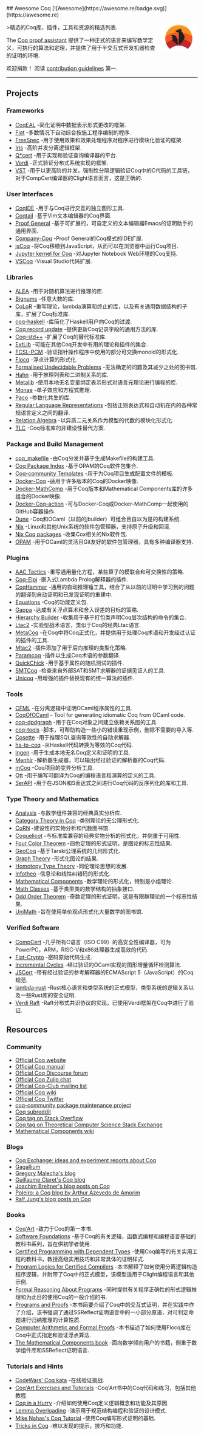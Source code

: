 <div class="github-widget" data-repo="coq-community/awesome-coq"></div>
<script async src="https://pagead2.googlesyndication.com/pagead/js/adsbygoogle.js"></script><ins class="adsbygoogle" style="display:block" data-ad-client="ca-pub-6890694312814945" data-ad-slot="5473692530" data-ad-format="auto"  data-full-width-responsive="true"></ins><script>(adsbygoogle = window.adsbygoogle || []).push({});</script>
## Awesome Coq [![Awesome](https://awesome.re/badge.svg)](https://awesome.re)

[<img src="https://raw.githubusercontent.com/coq-community/awesome-coq/master/coq-logo.svg?sanitize=true" align="right" width="100" title="Awesome Coq is a coq-community project">](https://github.com/coq-community/manifesto)

&gt;精选的Coq库，插件，工具和资源的精选列表.

The [Coq proof assistant](https://coq.inria.fr) 提供了一种正式的语言来编写数学定义，可执行的算法和定理，并提供了用于半交互式开发机器检查的证明的环境.

 欢迎捐款！  阅读 [contribution guidelines](https://github.com/coq-community/awesome-coq/blob/master/CONTRIBUTING.md) 第一.



---

## Projects

### Frameworks

- [CoqEAL](https://github.com/CoqEAL/CoqEAL) -简化证明中数据表示形式更改的框架.
- [Fiat](https://github.com/mit-plv/fiat) -多数情况下自动综合按施工程序编制的程序.
- [FreeSpec](https://github.com/ANSSI-FR/FreeSpec) -用于使用效果和效果处理程序对程序进行模块化验证的框架.
- [Iris](https://iris-project.org) -高阶并发分离逻辑框架.
- [Q\*cert](https://querycert.github.io) -用于实现和验证查询编译器的平台.
- [Verdi](https://github.com/uwplse/verdi) -正式验证分布式系统实现的框架.
- [VST](https://vst.cs.princeton.edu) -用于以更高阶的并发，强制性分隔逻辑验证Coq中的C代码的工具链，对于CompCert编译器的Clight语言而言，这是正确的.

### User Interfaces

- [CoqIDE](https://coq.inria.fr/refman/practical-tools/coqide.html) -用于与Coq进行交互的独立图形工具.
- [Coqtail](https://github.com/whonore/Coqtail) -基于Vim文本编辑器的Coq界面.
- [Proof General](https://proofgeneral.github.io) -基于可扩展的，可自定义的文本编辑器Emacs的证明助手的通用界面.
- [Company-Coq](https://github.com/cpitclaudel/company-coq) -Proof General的Coq模式的IDE扩展.
- [jsCoq](https://github.com/ejgallego/jscoq) -将Coq移植到JavaScript，从而可以在浏览器中运行Coq项目.
- [Jupyter kernel for Coq](https://github.com/EugeneLoy/coq_jupyter) -对Jupyter Notebook Web环境的Coq支持.
- [VSCoq](https://github.com/coq-community/vscoq) -Visual Studio代码扩展.

### Libraries

- [ALEA](https://github.com/coq-community/alea) -用于对随机算法进行推理的库.
- [Bignums](https://github.com/coq/bignums) -任意大数的库.
- [CoLoR](http://color.inria.fr) -重写理论，lambda演算和终止的库，以及有关通用数据结构的子库，扩展了Coq标准库.
- [coq-haskell](https://github.com/jwiegley/coq-haskell) -库简化了Haskell用户向Coq的过渡.
- [Coq record update](https://github.com/tchajed/coq-record-update) -提供更新Coq记录字段的通用方法的库.
- [Coq-std++](https://gitlab.mpi-sws.org/iris/stdpp) -扩展了Coq的替代标准库.
- [ExtLib](https://github.com/coq-community/coq-ext-lib) -可能在其他Coq开发中有用的理论和插件的集合.
- [FCSL-PCM](https://github.com/imdea-software/fcsl-pcm) -验证指针操作程序中使用的部分可交换monoid的形式化.
- [Flocq](http://flocq.gforge.inria.fr) -浮点计算的形式化.
- [Formalised Undecidable Problems](https://github.com/uds-psl/coq-library-undecidability) -无法确定的问题及其减少之处的图书馆.
- [Hahn](https://github.com/vafeiadis/hahn) -用于推理列表和二进制关系的库.
- [Metalib](https://github.com/plclub/metalib) -使用本地无名变量绑定表示形式对语言元理论进行编程的库.
- [Monae](https://github.com/affeldt-aist/monae) -单子效应和方程式推理.
- [Paco](http://plv.mpi-sws.org/paco/) -参数化共生的库.
- [Regular Language Representations](https://github.com/coq-community/reglang) -包括正则表达式和自动机在内的各种常规语言定义之间的翻译.
- [Relation Algebra](https://github.com/damien-pous/relation-algebra) -以异质二元关系作为模型的代数的模块化形式化.
- [TLC](http://www.chargueraud.org/softs/tlc/) -Coq标准库的非建设性替代方案.

### Package and Build Management

- [coq_makefile](https://coq.inria.fr/refman/practical-tools/utilities.html) -由Coq分发并基于生成Makefile的构建工具.
- [Coq Package Index](https://coq.inria.fr/packages.html) -基于OPAM的Coq软件包集合.
- [Coq-community Templates](https://github.com/coq-community/templates) -用于为Coq项目生成配置文件的模板.
- [Docker-Coq](https://github.com/coq-community/docker-coq) -适用于许多版本的Coq的Docker映像.
- [Docker-MathComp](https://github.com/math-comp/docker-mathcomp) -用于Coq版本和Mathematical Components库的许多组合的Docker映像.
- [Docker-Coq-action](https://github.com/marketplace/actions/docker-coq-action) -可与Docker-Coq或Docker-MathComp一起使用的GitHub容器操作.
- [Dune](https://dune.build) -Coq和OCaml（以前的jbuilder）可组合且自以为是的构建系统.
- [Nix](https://nixos.org/nix/) -Linux和其他Unix系统的软件包管理器，支持原子升级和回滚.
- [Nix Coq packages](https://nixos.org/nixos/packages.html?channel=nixpkgs-unstable&query=coqPackages) -收集Cox相关的Nix软件包.
- [OPAM](https://opam.ocaml.org) -用于OCaml的灵活且Git友好的软件包管理器，具有多种编译器支持.

### Plugins

- [AAC Tactics](https://github.com/coq-community/aac-tactics) -重写通用量化方程，某些算子的模联合和可交换性的策略.
- [Coq-Elpi](https://github.com/LPCIC/coq-elpi) -嵌入式Lambda Prolog解释器的插件.
- [CoqHammer](https://github.com/lukaszcz/coqhammer) -通用的自动推理锤工具，结合了从以前的证明中学习到的问题的翻译到自动证明和已发现证明的重建中.
- [Equations](https://github.com/mattam82/Coq-Equations) -Coq的功能定义包.
- [Gappa](https://gitlab.inria.fr/gappa/coq) -达成有关浮点算术和舍入误差的目标的策略.
- [Hierarchy Builder](https://github.com/math-comp/hierarchy-builder) -收集用于基于打包类声明Coq层次结构的命令的集合.
- [Ltac2](https://coq.inria.fr/refman/proof-engine/ltac2.html) -实验型战术语言，类似于Coq的经典Ltac语言.
- [MetaCoq](https://github.com/MetaCoq/metacoq) -在Coq中将Coq正式化，并提供用于处理Coq术语和开发经过认证的插件的工具.
- [Mtac2](https://github.com/Mtac2/Mtac2) -插件添加了用于后向推理的类型化策略.
- [Paramcoq](https://github.com/coq-community/paramcoq) -插件以生成Coq术语的参数翻译.
- [QuickChick](https://github.com/QuickChick/QuickChick) -用于基于属性的随机测试的插件.
- [SMTCoq](https://github.com/smtcoq/smtcoq) -检查来自外部SAT和SMT求解器的证据见证人的工具.
- [Unicoq](https://github.com/unicoq/unicoq) -用增强的插件替换现有的统一算法的插件.

### Tools

- [CFML](https://gitlab.inria.fr/charguer/cfml2) -在分离逻辑中证明OCaml程序属性的工具.
- [CoqOfOCaml](https://github.com/clarus/coq-of-ocaml) - Tool for generating idiomatic Coq from OCaml code.
- [coq-dpdgraph](https://github.com/Karmaki/coq-dpdgraph) -用于在Coq对象之间建立依赖关系图的工具.
- [coq-tools](https://github.com/JasonGross/coq-tools) -脚本，可帮助构造一些小的错误重现示例，删除不需要的导入等.
- [Cosette](https://github.com/uwdb/Cosette) -用于推理SQL查询等效性的自动求解器.
- [hs-to-coq](https://github.com/antalsz/hs-to-coq) -从Haskell代码转换为等效的Coq代码.
- [lngen](https://github.com/plclub/lngen) -用于生成本地无名Coq定义和证明的工具.
- [Menhir](http://gallium.inria.fr/~fpottier/menhir/) -解析器生成器，可以输出经过验证的解析器的Coq代码.
- [mCoq](https://github.com/EngineeringSoftware/mcoq) -Coq项目的变异分析工具.
- [Ott](https://www.cl.cam.ac.uk/~pes20/ott/) -用于编写可翻译为Coq的编程语言和演算的定义的工具.
- [SerAPI](https://github.com/ejgallego/coq-serapi) -用于在JSON和S表达式之间进行Coq代码的反序列化的库和工具.

### Type Theory and Mathematics

- [Analysis](https://github.com/math-comp/analysis) -与数学组件兼容的经典真实分析库.
- [Category Theory in Coq](https://github.com/jwiegley/category-theory) -类别理论的无公理形式化.
- [CoRN](https://github.com/coq-community/corn) -建设性的实物分析和代数图书馆.
- [Coquelicot](https://gitlab.inria.fr/coquelicot/coquelicot) -与标准库兼容的经典实物分析的形式化，并侧重于可用性.
- [Four Color Theorem](https://github.com/math-comp/fourcolor) -四色定理的形式证明，是图论的标志性结果.
- [GeoCoq](https://github.com/GeoCoq/GeoCoq) -基于Tarski公理系统的几何形式化.
- [Graph Theory](https://github.com/coq-community/graph-theory) -形式化图论的结果.
- [Homotopy Type Theory](https://github.com/HoTT/HoTT) -同伦理论思想的发展.
- [Infotheo](https://github.com/affeldt-aist/infotheo) -信息论和线性纠错码的形式化.
- [Mathematical Components](http://math-comp.github.io) -数学理论的形式化，特别是小组理论.
- [Math Classes](https://github.com/coq-community/math-classes) -基于类型类的数学结构的抽象接口.
- [Odd Order Theorem](https://github.com/math-comp/odd-order) -奇数定理的形式证明，这是有限群理论的一个标志性结果.
- [UniMath](https://github.com/UniMath/UniMath) -旨在使用单价观点形式化大量数学的图书馆.

### Verified Software

- [CompCert](http://compcert.inria.fr) -几乎所有C语言（ISO C99）的高安全性编译器，可为PowerPC，ARM，RISC-V和x86处理器生成高效的代码.
- [Fiat-Crypto](https://github.com/mit-plv/fiat-crypto) -密码原始代码生成.
- [Incremental Cycles](https://gitlab.inria.fr/agueneau/incremental-cycles) -经过验证的OCaml实现的图形增量循环检测算法.
- [JSCert](https://github.com/jscert/jscert) -带有经过验证的参考解释器的ECMAScript 5（JavaScript）的Coq规范.
- [lambda-rust](https://gitlab.mpi-sws.org/iris/lambda-rust) -Rust核心语言和类型系统的正式模型，类型系统的逻辑关系以及一些Rust库的安全证明.
- [Verdi Raft](https://github.com/uwplse/verdi-raft) -Raft分布式共识协议的实现，已使用Verdi框架在Coq中进行了验证.

## Resources

### Community

- [Official Coq website](https://coq.inria.fr)
- [Official Coq manual](https://coq.inria.fr/refman/)
- [Official Coq Discourse forum](https://coq.discourse.group)
- [Official Coq Zulip chat](https://coq.zulipchat.com)
- [Official Coq-Club mailing list](https://sympa.inria.fr/sympa/arc/coq-club)
- [Official Coq wiki](https://github.com/coq/coq/wiki)
- [Official Coq Twitter](https://twitter.com/CoqLang)
- [coq-community package maintenance project](https://github.com/coq-community/manifesto)
- [Coq subreddit](https://www.reddit.com/r/coq/)
- [Coq tag on Stack Overflow](https://stackoverflow.com/questions/tagged/coq)
- [Coq tag on Theoretical Computer Science Stack Exchange](https://cstheory.stackexchange.com/questions/tagged/coq)
- [Mathematical Components wiki](https://github.com/math-comp/math-comp/wiki)

### Blogs

- [Coq Exchange: ideas and experiment reports about Coq](https://project.inria.fr/coqexchange/news/)
- [Gagallium](http://gallium.inria.fr/blog)
- [Gregory Malecha's blog](https://gmalecha.github.io)
- [Guillaume Claret's Coq blog](http://coq-blog.clarus.me)
- [Joachim Breitner's blog posts on Coq](http://www.joachim-breitner.de/blog/tag/Coq)
- [Poleiro: a Coq blog by Arthur Azevedo de Amorim](http://poleiro.info)
- [Ralf Jung's blog posts on Coq](https://www.ralfj.de/blog/categories/coq.html)

### Books

- [Coq'Art](https://www.labri.fr/perso/casteran/CoqArt/) -致力于Coq的第一本书.
- [Software Foundations](https://softwarefoundations.cis.upenn.edu) -基于Coq的有关逻辑，函数式编程和编程语言基础的教科书系列，旨在供初学者使用.
- [Certified Programming with Dependent Types](http://adam.chlipala.net/cpdt/) -使用Coq编写的有关实用工程的教科书，教授高级实用技巧和非常具体的证明样式.
- [Program Logics for Certified Compilers](https://www.cambridge.org/us/academic/subjects/computer-science/programming-languages-and-applied-logic/program-logics-certified-compilers) -本书解释了如何使用分离逻辑构造程序逻辑，并附带了Coq中的正式模型，该模型适用于Clight编程语言和其他示例.
- [Formal Reasoning About Programs](http://adam.chlipala.net/frap/) -同时提供有关程序正确性的形式逻辑推理和为此目的使用Coq的一般介绍的书.
- [Programs and Proofs](https://ilyasergey.net/pnp/) -本书简要介绍了Coq中的交互式证明，并在实践中作了介绍，该书强调了通过SSReflect证明语言中的一小部分原语，对可判定命题进行归纳推理的计算性质.
- [Computer Arithmetic and Formal Proofs](http://iste.co.uk/book.php?id=1238) -本书描述了如何使用Flocq库在Coq中正式指定和验证浮点算法.
- [The Mathematical Components book](https://math-comp.github.io/mcb/) -面向数学倾向用户的书籍，侧重于数学组件库和SSReflect证明语言.

### Tutorials and Hints

- [CodeWars' Coq kata](https://www.codewars.com/kata/search/coq) -在线验证挑战.
- [Coq'Art Exercises and Tutorials](https://github.com/coq-community/coq-art) -Coq&#39;Art书中的Coq代码和练习，包括其他教程.
- [Coq in a Hurry](http://cel.archives-ouvertes.fr/inria-00001173) -介绍如何使用Coq定义逻辑概念和功能及其原因.
- [Lemma Overloading](https://github.com/coq-community/lemma-overloading) -演示用于规范结构编程和验证的设计模式.
- [Mike Nahas's Coq Tutorial](https://mdnahas.github.io/doc/nahas_tutorial.html) -使用Coq编写形式证明的基础.
- [Tricks in Coq](https://github.com/tchajed/coq-tricks) -难以发现的提示，技巧和功能.
